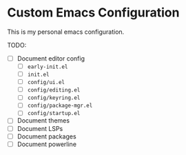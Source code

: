 # Custom Emacs Configuration

This is my personal emacs configuration.

TODO:

- [ ] Document editor config
  - [ ] `early-init.el`
  - [ ] `init.el`
  - [ ] `config/ui.el`
  - [ ] `config/editing.el`
  - [ ] `config/keyring.el`
  - [ ] `config/package-mgr.el`
  - [ ] `config/startup.el`
- [ ] Document themes
- [ ] Document LSPs
- [ ] Document packages
- [ ] Document powerline

